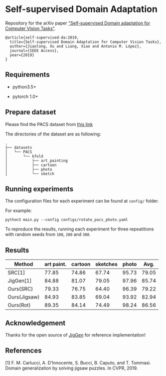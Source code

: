 Self-supervised Domain Adaptation
=================================

Repository for the arXiv paper ["Self-supervised Domain adaptation for Computer Vision Tasks"](https://arxiv.org/pdf/1907.10915v2.pdf).
```
@article{self-supervised-da:2019,
  title={Self-supervised Domain Adaptation for Computer Vision Tasks},
  author={Jiaolong, Xu and Liang, Xiao and Antonio M. López},
  journal={IEEE Access},
  year={2019}
}
```

## Requirements

- python3.5+

- pytorch 1.0+

## Prepare dataset

Please find the PACS dataset from [this link](http://www.eecs.qmul.ac.uk/~dl307/project_iccv2017)

The directories of the dataset are as following:

```
.
├── datasets
│   └── PACS
│       └── kfold
│           ├── art_painting
│           ├── cartoon
│           ├── photo
│           └── sketch
```

## Running experiments

The configuration files for each experiment can be found at `config/` folder.

For example:

```shell
python3 main.py --config configs/rotate_pacs_photo.yaml
```

To reproduce the results, running each experiment for three repeatitions with random seeds from `100`, `200` and `300`.

## Results

| Method  | art paint.| cartoon | sketches | photo | Avg. |
| --------|-----------|---------|----------|-------|------|
| SRC[1]  | 77.85  |74.86 |67.74 |95.73 |79.05|
| JigGen[1]  | 84.88 |81.07 |79.05 |97.96 |85.74|
|Ours(SRC) |79.33 |76.75 |64.40 |96.39 |79.22|
| Ours(Jigsaw) |84.93 |83.85 |69.04 |93.92 |82.94|
|Ours(Rot) |89.35 |84.14 |74.49 |98.24 |86.56|

## Acknowledgement

Thanks for the open source of [JigGen](https://github.com/fmcarlucci/JigenDG) for reference implementation!

## References

[1] F. M. Carlucci, A. D’Innocente, S. Bucci, B. Caputo, and T. Tommasi. Domain generalization by solving jigsaw puzzles. In CVPR, 2019.
